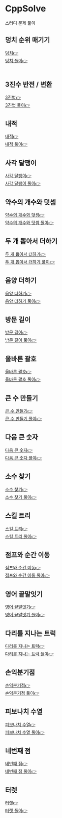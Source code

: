 # CppSolve
스터디 문제 풀이

## 덩치 순위 매기기
[덩치👉](https://www.acmicpc.net/problem/7568 "더엉치")
<br>
[덩치 풀이👉](https://github.com/HongryeolSeong/CppSolve/blob/main/Cpp/0531_%EB%8D%A9%EC%B9%98.cpp "더엉치 풀이")
<br>
<br>

## 3진수 반전 / 변환
[3진법👉](https://programmers.co.kr/learn/courses/30/lessons/68935 "3진법")
<br>
[3진법 풀이👉](https://github.com/HongryeolSeong/CppSolve/blob/main/Cpp/0602_3%EC%A7%84%EB%B2%95%EB%92%A4%EC%A7%91%EA%B8%B0.cpp "3진법 풀이")
<br>

## 내적
[내적👉](https://programmers.co.kr/learn/courses/30/lessons/70128 "내적")
<br>
[내적 풀이👉](https://github.com/HongryeolSeong/CppSolve/blob/main/Cpp/0604_%EB%82%B4%EC%A0%81.cpp "내적 풀이")
<br>

## 사각 달팽이
[사각 달팽이👉](https://codepractice.tistory.com/81 "사각 달팽이")
<br>
[사각 달팽이 풀이👉](https://github.com/HongryeolSeong/CppSolve/blob/main/Cpp/0604_%EB%8B%AC%ED%8C%BD%EC%9D%B42.cpp "사각 달팽이 풀이")
<br>

## 약수의 개수와 덧셈
[약수의 개수와 덧셈👉](https://programmers.co.kr/learn/courses/30/lessons/77884 "약수의 개수와 덧셈")
<br>
[약수의 개수와 덧셈 풀이👉](https://github.com/HongryeolSeong/CppSolve/blob/main/Cpp/0607_1_%EC%95%BD%EC%88%98.cpp "약수의 개수와 덧셈 풀이")
<br>

## 두 개 뽑아서 더하기
[두 개 뽑아서 더하기👉](https://programmers.co.kr/learn/courses/30/lessons/68644 "두 개 뽑아서 더하기")
<br>
[두 개 뽑아서 더하기 풀이👉](https://github.com/HongryeolSeong/CppSolve/blob/main/Cpp/0607_2_%EB%91%90%EA%B0%9C%EB%BD%91%EC%95%84%EC%84%9C%EB%8D%94%ED%95%98%EA%B8%B0.cpp "두 개 뽑아서 더하기 풀이")
<br>

## 음양 더하기
[음양 더하기👉](https://programmers.co.kr/learn/courses/30/lessons/76501 "음양더하기")
<br>
[음양 더하기 풀이👉](https://github.com/HongryeolSeong/CppSolve/blob/main/Cpp/0607_3_%EC%9D%8C%EC%96%91%EB%8D%94%ED%95%98%EA%B8%B0.cpp "음양 더하기 풀이")
<br>

## 방문 길이
[방문 길이👉](https://programmers.co.kr/learn/courses/30/lessons/49994 "방문 길이")
<br>
[방문 길이 풀이👉](https://github.com/HongryeolSeong/CppSolve/blob/main/Cpp/0609_%EB%B0%A9%EB%AC%B8%EA%B8%B8%EC%9D%B4.cpp "방문 길이 풀이")
<br>

## 올바른 괄호
[올바른 괄호👉](https://programmers.co.kr/learn/courses/30/lessons/12909 "올바른 괄호")
<br>
[올바른 괄호 풀이👉](https://github.com/HongryeolSeong/CppSolve/blob/main/Cpp/0611_%EC%98%AC%EB%B0%94%EB%A5%B8%EA%B4%84%ED%98%B8.cpp "올바른 괄호 풀이")
<br>

## 큰 수 만들기
[큰 수 만들기👉](https://programmers.co.kr/learn/courses/30/lessons/42883 "큰수 만들기")
<br>
[큰 수 만들기 풀이👉](https://github.com/HongryeolSeong/CppSolve/blob/main/Cpp/0614_%ED%81%B0%EC%88%98%EB%A7%8C%EB%93%A4%EA%B8%B0.cpp "큰수 만들기 풀이")
<br>

## 다음 큰 숫자
[다음 큰 숫자👉](https://programmers.co.kr/learn/courses/30/lessons/12911 "다음 큰 숫자")
<br>
[다음 큰 숫자 풀이👉](https://github.com/HongryeolSeong/CppSolve/blob/main/Cpp/0616_%EB%8B%A4%EC%9D%8C%ED%81%B0%EC%88%AB%EC%9E%90.cpp "다음 큰 숫자 풀이")
<br>

## 소수 찾기
[소수 찾기👉](https://programmers.co.kr/learn/courses/30/lessons/42839 "소수 찾기")
<br>
[소수 찾기 풀이👉](https://github.com/HongryeolSeong/CppSolve/blob/main/Cpp/0618_%EC%86%8C%EC%88%98%EC%B0%BE%EA%B8%B0.cpp "소수 찾기 풀이")
<br>

## 스킬 트리
[스킬 트리👉](https://programmers.co.kr/learn/courses/30/lessons/49993#fnref1 "스킬 트리")
<br>
[스킬 트리 풀이👉](https://github.com/HongryeolSeong/CppSolve/blob/main/Cpp/0623_%EC%8A%A4%ED%82%AC%ED%8A%B8%EB%A6%AC.cpp "스킬 트리 풀이")
<br>

## 점프와 순간 이동
[점프와 순간 이동👉](https://programmers.co.kr/learn/courses/30/lessons/12980 "점프와 순간 이동")
<br>
[점프와 순간 이동 풀이👉](https://github.com/HongryeolSeong/CppSolve/blob/main/Cpp/0625_%EC%A0%90%ED%94%84%EC%99%80%EC%88%9C%EA%B0%84%EC%9D%B4%EB%8F%99.cpp "점프와 순간 이동 풀이")
<br>

## 영어 끝말잇기
[영어 끝말잇기👉](https://programmers.co.kr/learn/courses/30/lessons/12981 "영어 끝말잇기")
<br>
[영어 끝말잇기 풀이👉](https://github.com/HongryeolSeong/CppSolve/blob/main/Cpp/0625_%EC%98%81%EC%96%B4%EB%81%9D%EB%A7%90%EC%9E%87%EA%B8%B0.cpp "영어 끝말잇기 풀이")
<br>

## 다리를 지나는 트럭
[다리를 지나는 트럭👉](https://programmers.co.kr/learn/courses/30/lessons/42583 "다리를 지나는 트럭")
<br>
[다리를 지나는 트럭 풀이👉](https://github.com/HongryeolSeong/CppSolve/blob/main/Cpp/0628_%EB%8B%A4%EB%A6%AC%EB%A5%BC%EC%A7%80%EB%82%98%EB%8A%94%ED%8A%B8%EB%9F%AD.cpp "다리를 지나는 트럭 풀이")
<br>

## 손익분기점
[손익분기점👉](https://www.acmicpc.net/problem/1712 "손익분기점")
<br>
[손익분기점 풀이👉](https://github.com/HongryeolSeong/CppSolve/blob/main/Cpp/0630_%EC%86%90%EC%9D%B5%EB%B6%84%EA%B8%B0%EC%A0%90.cpp "손익분기점 풀이")
<br>

## 피보나치 수열
[피보나치 수열👉](https://programmers.co.kr/learn/courses/30/lessons/12945?language=cpp "손익분기점")
<br>
[피보나치 수열 풀이👉](https://github.com/HongryeolSeong/CppSolve/blob/main/Cpp/0630_%ED%94%BC%EB%B3%B4%EB%82%98%EC%B9%98%EC%88%98.cpp "손익분기점 풀이")
<br>

## 네번째 점
[네번째 점👉](https://www.acmicpc.net/problem/3009 "네번째 점")
<br>
[네번째 점 풀이👉](https://github.com/HongryeolSeong/CppSolve/blob/main/Cpp/0702_%EB%84%A4%EB%B2%88%EC%A7%B8%EC%A0%90.cpp "네번째 점 풀이")
<br>

## 터렛
[터렛👉](https://www.acmicpc.net/problem/1002 "터렛")
<br>
[터렛 풀이👉](https://github.com/HongryeolSeong/CppSolve/blob/main/Cpp/0702_%ED%84%B0%EB%A0%9B.cpp "터렛 풀이")
<br>
